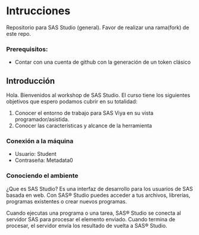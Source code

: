 # Intrucciones
Repositorio para SAS Studio (general). Favor de realizar una rama(fork) de este repo.
### Prerequisitos:
- Contar con una cuenta de github con la generación de un token clásico

## Introducción
Hola. Bienvenidos al workshop de SAS Studio.
El curso tiene los siguientes objetivos que espero podamos cubrir en su totalidad:
1. Conocer el entorno de trabajo para SAS Viya en su vista programador/asistida.
2. Conocer las características y alcance de la herramienta

### Conexión a la máquina 

- Usuario: Student
- Contraseña: Metadata0

### Conociendo el ambiente
¿Que es SAS Studio?
Es una interfaz de desarrollo para los usuarios de SAS basada en web. Con SAS® Studio puedes acceder a tus archivos, librerías, programas existentes o crear nuevos programas.

Cuando ejecutas una programa o una tarea, SAS® Studio se conecta al servidor SAS para procesar el elemento enviado. Cuando termina de procesar, el servidor envía los resultado de vuelta a SAS® Studio.
